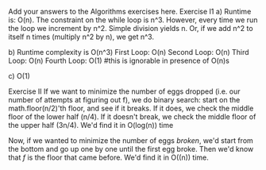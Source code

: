 Add your answers to the Algorithms exercises here.
Exercise I1
a) Runtime is: O(n).
The constraint on the while loop is n^3. However,
every time we run the loop we increment by n^2.
Simple division yields n. Or, if we add n^2  to
itself n times (multiply n^2 by n), we get n^3.

b) Runtime complexity is O(n^3)
First Loop: O(n)
Second Loop: O(n)
Third Loop: O(n)
Fourth Loop: O(1)   #this is ignorable in presence of O(n)s


c) O(1)

Exercise II
If we want to minimize the number of eggs dropped (i.e. our number of attempts at figuring out f), we
do binary search: start on the math.floor(n/2)'th floor, and see if it breaks. If it does, we check the middle floor of the lower half (n/4). If it doesn't break, we check the middle floor of the upper half (3n/4).
We'd find it in O(log(n)) time

Now, if we wanted to minimize the number of eggs _broken_, we'd start from the bottom and go up one by one until the first egg broke. Then we'd know that _f_ is the floor that came before. 
We'd find it in O((n)) time.

